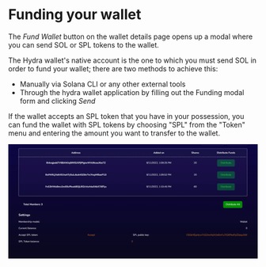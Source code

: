 # Funding your wallet

The _Fund Wallet_ button on the wallet details page opens up a modal where you can send SOL or SPL tokens to the wallet.

The Hydra wallet's native account is the one to which you must send SOL in order to fund your wallet; there are two methods to achieve this:

* Manually via Solana CLI or any other external tools
* Through the hydra wallet application by filling out the Funding modal form and clicking _Send_

If the wallet accepts an SPL token that you have in your possession, you can fund the wallet with SPL tokens by choosing "SPL" from the "Token" menu and entering the amount you want to transfer to the wallet.

![Fund your Hydra wallet](<../.gitbook/assets/fundwallet (1).gif>)
